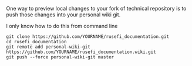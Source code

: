 
One way to preview local changes to your fork of technical repository is to push those changes into your personal wiki git.

I only know how to do this from command line

```
git clone https://github.com/YOURNAME/rusefi_documentation.git
cd rusefi_documentation
git remote add personal-wiki-git https://github.com/YOURNAME/rusefi_documentation.wiki.git
git push --force personal-wiki-git master

```
